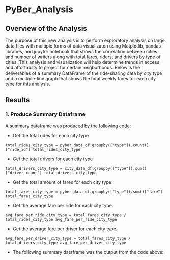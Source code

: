 # PyBer_Analysis

## Overview of the Analysis 
The purpose of this new analysis is to perform exploratory analysis on large data files with multiple forms of data visualizaton using Matplotlib, pandas libraries, and jupyter notebook that shows the correlation between cities and number of writers along with total fares, riders, and drivers by type of cities. This analysis and visualization will help determine trends in access and affortabilty to project for certain neigborhoods. Below is the deliverables of a summary DataFrame of the ride-sharing data by city type and a multiple-line graph that shows the total weekly fares for each city type for this analysis. 

## Results 
### 1. Produce Summary Dataframe
A summary dataframe was produced by the following code: 

- Get the total rides for each city type

`total_rides_city_type = pyber_data_df.groupby(["type"]).count()["ride_id"]
total_rides_city_type`

- Get the total drivers for each city type

`total_drivers_city_type = city_data_df.groupby(["type"]).sum()["driver_count"]
total_drivers_city_type`

- Get the total amount of fares for each city type

`total_fares_city_type = pyber_data_df.groupby(["type"]).sum()["fare"]
total_fares_city_type`

- Get the average fare per ride for each city type.  

`avg_fare_per_ride_city_type = total_fares_city_type / total_rides_city_type
avg_fare_per_ride_city_type`

- Get the average fare per driver for each city type. 

`avg_fare_per_driver_city_type = total_fares_city_type / total_drivers_city_type
avg_fare_per_driver_city_type`

- The following summary dataframe was the output from the code above: 
